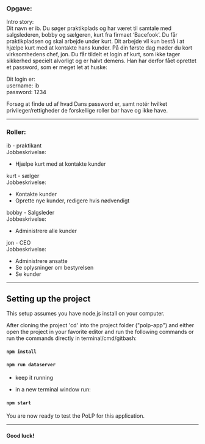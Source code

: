 ### Opgave:

Intro story:  
Dit navn er ib. Du søger praktikplads og har været til samtale med salgslederen, bobby og sælgeren, kurt fra firmaet ‘Bacefook’. Du får praktikpladsen og skal arbejde under kurt. Dit arbejde vil kun bestå i at hjælpe kurt med at kontakte hans kunder. På din første dag møder du kort virksomhedens chef, jon. Du får tildelt et login af kurt, som ikke tager sikkerhed specielt alvorligt og er halvt demens. Han har derfor fået oprettet et password, som er meget let at huske:

Dit login er:  
username: ib  
password: 1234


Forsøg at finde ud af hvad Dans password er, samt notér hvilket privileger/rettigheder de forskellige roller bør have og ikke have.

---

### Roller:

ib - praktikant  
Jobbeskrivelse: 
- Hjælpe kurt med at kontakte kunder

kurt - sælger  
Jobbeskrivelse: 
- Kontakte kunder
- Oprette nye kunder, redigere hvis nødvendigt

bobby - Salgsleder  
Jobbeskrivelse: 
- Administrere alle kunder

jon - CEO  
Jobbeskrivelse: 
- Administrere ansatte
- Se oplysninger om bestyrelsen
- Se kunder

---

## Setting up the project

This setup assumes you have node.js install on your computer.

After cloning the project 'cd' into the project folder ("polp-app") and either open the project in your favorite editor and run the following commands or run the commands directly in terminal/cmd/gitbash:

#### `npm install`

#### `npm run dataserver`
- keep it running

- in a new terminal window run:
#### `npm start`

You are now ready to test the PoLP for this application.

---

#### Good luck!
